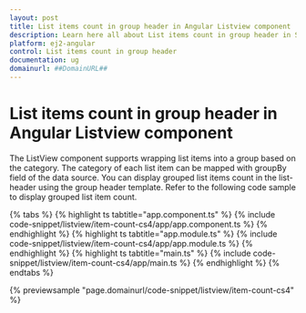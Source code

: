 ```yaml
---
layout: post
title: List items count in group header in Angular Listview component | Syncfusion
description: Learn here all about List items count in group header in Syncfusion Angular Listview component of Syncfusion Essential JS 2 and more.
platform: ej2-angular
control: List items count in group header 
documentation: ug
domainurl: ##DomainURL##
---
```


# List items count in group header in Angular Listview component

The ListView component supports wrapping list items into a group based on the category. The category of each list item can be mapped with groupBy field of the data source. You can display grouped list items count in the list-header using the group header template. Refer to the following code sample to display grouped list item count.

{% tabs %}
{% highlight ts tabtitle="app.component.ts" %}
{% include code-snippet/listview/item-count-cs4/app/app.component.ts %}
{% endhighlight %}
{% highlight ts tabtitle="app.module.ts" %}
{% include code-snippet/listview/item-count-cs4/app/app.module.ts %}
{% endhighlight %}
{% highlight ts tabtitle="main.ts" %}
{% include code-snippet/listview/item-count-cs4/app/main.ts %}
{% endhighlight %}
{% endtabs %}
  
{% previewsample "page.domainurl/code-snippet/listview/item-count-cs4" %}
